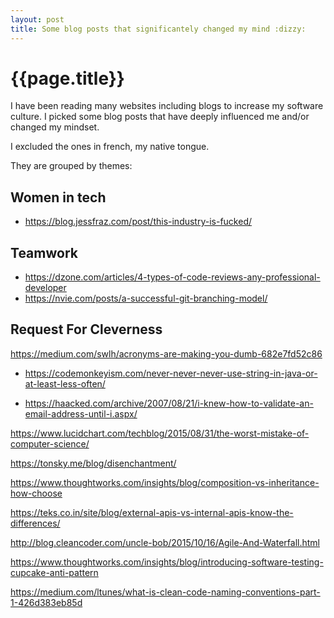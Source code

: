 ```yaml
---
layout: post
title: Some blog posts that significantely changed my mind :dizzy:
---
```


# {{page.title}}

I have been reading many websites including blogs to increase 
my software culture. I picked some blog posts that have deeply 
influenced me and/or changed my mindset. 

I excluded the ones in french, my native tongue.

They are grouped by themes:

## Women in tech

- https://blog.jessfraz.com/post/this-industry-is-fucked/

## Teamwork
- https://dzone.com/articles/4-types-of-code-reviews-any-professional-developer
- https://nvie.com/posts/a-successful-git-branching-model/

## Request For Cleverness

https://medium.com/swlh/acronyms-are-making-you-dumb-682e7fd52c86

- https://codemonkeyism.com/never-never-never-use-string-in-java-or-at-least-less-often/



- https://haacked.com/archive/2007/08/21/i-knew-how-to-validate-an-email-address-until-i.aspx/



https://www.lucidchart.com/techblog/2015/08/31/the-worst-mistake-of-computer-science/






https://tonsky.me/blog/disenchantment/




https://www.thoughtworks.com/insights/blog/composition-vs-inheritance-how-choose

https://teks.co.in/site/blog/external-apis-vs-internal-apis-know-the-differences/

http://blog.cleancoder.com/uncle-bob/2015/10/16/Agile-And-Waterfall.html

https://www.thoughtworks.com/insights/blog/introducing-software-testing-cupcake-anti-pattern


https://medium.com/ltunes/what-is-clean-code-naming-conventions-part-1-426d383eb85d
